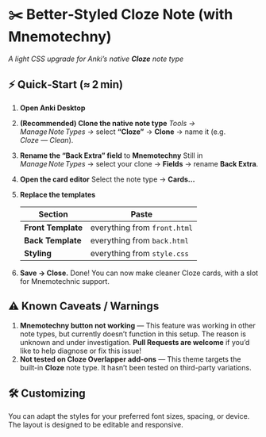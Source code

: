 # ✂️ Better‑Styled **Cloze** Note (with Mnemotechny)

_A light CSS upgrade for Anki’s native **Cloze** note type_

## ⚡ Quick‑Start (≈ 2 min)

1. **Open Anki Desktop**
2. **(Recommended) Clone the native note type**
   _Tools → Manage Note Types →_ select **“Cloze”** → **Clone** → name it (e.g. _Cloze — Clean_).
3. **Rename the “Back Extra” field** to **Mnemotechny**
   Still in _Manage Note Types_ → select your clone → **Fields** → rename **Back Extra**.
4. **Open the card editor**
   Select the note type → **Cards…**
5. **Replace the templates**

   | Section            | Paste                        |
   | ------------------ | ---------------------------- |
   | **Front Template** | everything from `front.html` |
   | **Back Template**  | everything from `back.html`  |
   | **Styling**        | everything from `style.css`  |

6. **Save → Close.** Done! You can now make cleaner Cloze cards, with a slot for Mnemotechnic support.

## ⚠️ Known Caveats / Warnings

1. **Mnemotechny button not working** — This feature was working in other note types, but currently doesn’t function in this setup. The reason is unknown and under investigation. **Pull Requests are welcome** if you’d like to help diagnose or fix this issue!
2. **Not tested on Cloze Overlapper add-ons** — This theme targets the built-in **Cloze** note type. It hasn’t been tested on third-party variations.

## 🛠️ Customizing

You can adapt the styles for your preferred font sizes, spacing, or device. The layout is designed to be editable and responsive.
